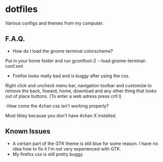 dotfiles
========
Various configs and themes from my computer.



F.A.Q.
--------------
- How do I load the gnome terminal colorscheme?

Put in your home folder and run 
  gconftool-2 --load gnome-terminal-conf.xml
- Firefox looks really bad and is buggy after using the css.

Right click and uncheck menu bar, navigation toolbar and customize to remove the back, foward, home, download and any other thing that looks out of place buttons. (To enter a web adress press crtl l) 

-How come the 4chan css isn't working properly?

Most likley because you don't have 4chan X installed.



Known Issues
--------------
- A certain part of the GTK theme is still blue for some reason. I have no idea how to fix it I'm not very experienced with GTK.
- My firefox css is still pretty buggy.


